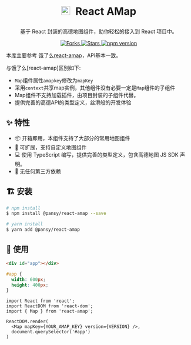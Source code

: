 <h1 align="center" style="line-height: 50px; height: 50px">
  <img height="24" src="https://cdn.jsdelivr.net/gh/wangxingkang/pictures@latest/imgs/amap-logo.svg" />
  <span style="padding-left: 8px">React AMap<span>
</h1>

<div align="center">
  基于 React 封装的高德地图组件，助你轻松的接入到 React 项目中。
</div>

<p align="center">
  <a href="https://github.com/pansyjs/react-amap/network">
    <img src="https://img.shields.io/github/forks/pansyjs/react-amap.svg" alt="Forks">
  </a>
  <a href="https://github.com/pansyjs/react-amap/stargazers">
    <img src="https://img.shields.io/github/stars/pansyjs/react-amap.svg" alt="Stars">
  </a>
  <a href="https://www.npmjs.com/package/@pansy/react-amap">
    <img src="https://img.shields.io/npm/v/@pansy/react-amap.svg" alt="npm version">
  </a>
</p>

本库主要参考 饿了么[react-amap](https://github.com/ElemeFE/react-amap)，API基本一致。

与饿了么[react-amap]区别如下:

- `Map`组件属性`amapkey`修改为`mapKey`
- 采用`context`共享map实例，其他组件没有必要一定是`Map`组件的子组件
- Map组件不支持加载插件，由项目封装的子组件代替。
- 提供完善的高德API的类型定义，丝滑般的开发体验

## ✨ 特性

- 📦 开箱即用，本组件支持了大部分的常用地图组件
- 🎉 可扩展，支持自定义地图组件
- 💻 使用 TypeScript 编写，提供完善的类型定义，包含高德地图 JS SDK 声明。
- 💝 无任何第三方依赖

## 🏗 安装

```sh
# npm install
$ npm install @pansy/react-amap --save

# yarn install
$ yarn add @pansy/react-amap
```

## 🔨 使用

```html
<div id="app"></div>
```

```css
#app {
  width: 600px;
  height: 400px;
}
```

```tsx | pure
import React from 'react';
import ReactDOM from 'react-dom';
import { Map } from 'react-amap';

ReactDOM.render(
  <Map mapKey={YOUR_AMAP_KEY} version={VERSION} />,
  document.querySelector('#app')
)
```
